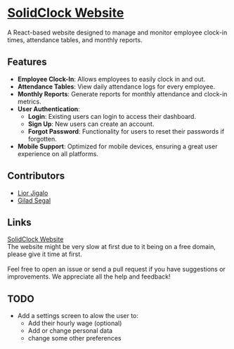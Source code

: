 # [SolidClock Website](https://solid-clock.onrender.com)

A React-based website designed to manage and monitor employee clock-in times, attendance tables, and monthly reports.

## Features

- **Employee Clock-In**: Allows employees to easily clock in and out.
- **Attendance Tables**: View daily attendance logs for every employee.
- **Monthly Reports**: Generate reports for monthly attendance and clock-in metrics.
- **User Authentication**: 
  - **Login**: Existing users can login to access their dashboard.
  - **Sign Up**: New users can create an account.
  - **Forgot Password**: Functionality for users to reset their passwords if forgotten.
- **Mobile Support**: Optimized for mobile devices, ensuring a great user experience on all platforms.


## Contributors

- [Lior Jigalo](https://github.com/audiblemaple)
- [Gilad Segal](https://github.com/giladsegal10)

## Links

[SolidClock Website](https://solid-clock.onrender.com)
<br>
The website might be very slow at first due to it being on a free domain, please give it time at first.
<br>
<br>
Feel free to open an issue or send a pull request if you have suggestions or improvements. We appreciate all the help and feedback!


## TODO
- Add a settings screen to alow the user to:
  - Add their hourly wage (optional)
  - Add or change personal data
  - change some other preferences

